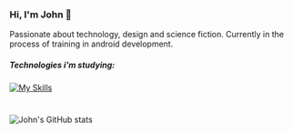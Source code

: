 ### Hi, I'm John 👻
Passionate about technology, design and science fiction. Currently in the process of training in android development.

##### Technologies i'm studying:
[![My Skills](https://skillicons.dev/icons?i=js,typescript,angular,cs,ruby,java,kotlin,figma)](https://skillicons.dev)

#
![John's GitHub stats](https://github-readme-stats.vercel.app/api?username=john5ouza&show_icons=true&theme=dracula)


